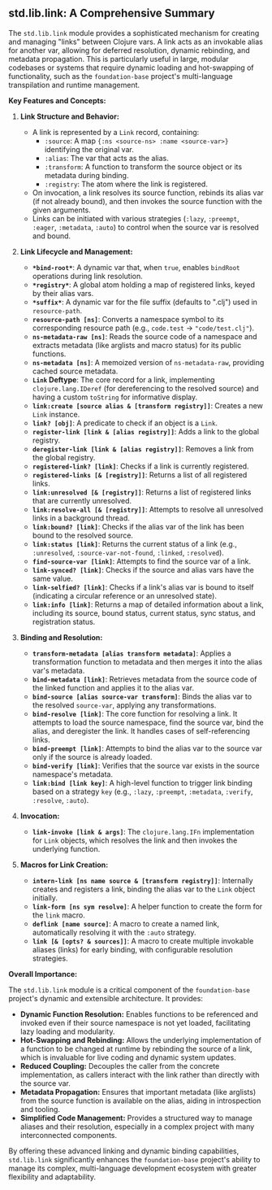 ## std.lib.link: A Comprehensive Summary

The `std.lib.link` module provides a sophisticated mechanism for creating and managing "links" between Clojure vars. A link acts as an invokable alias for another var, allowing for deferred resolution, dynamic rebinding, and metadata propagation. This is particularly useful in large, modular codebases or systems that require dynamic loading and hot-swapping of functionality, such as the `foundation-base` project's multi-language transpilation and runtime management.

**Key Features and Concepts:**

1.  **Link Structure and Behavior:**
    *   A link is represented by a `Link` record, containing:
        *   `:source`: A map `{:ns <source-ns> :name <source-var>}` identifying the original var.
        *   `:alias`: The var that acts as the alias.
        *   `:transform`: A function to transform the source object or its metadata during binding.
        *   `:registry`: The atom where the link is registered.
    *   On invocation, a link resolves its source function, rebinds its alias var (if not already bound), and then invokes the source function with the given arguments.
    *   Links can be initiated with various strategies (`:lazy`, `:preempt`, `:eager`, `:metadata`, `:auto`) to control when the source var is resolved and bound.

2.  **Link Lifecycle and Management:**
    *   **`*bind-root*`**: A dynamic var that, when `true`, enables `bindRoot` operations during link resolution.
    *   **`*registry*`**: A global atom holding a map of registered links, keyed by their alias vars.
    *   **`*suffix*`**: A dynamic var for the file suffix (defaults to ".clj") used in `resource-path`.
    *   **`resource-path [ns]`**: Converts a namespace symbol to its corresponding resource path (e.g., `code.test` -> `"code/test.clj"`).
    *   **`ns-metadata-raw [ns]`**: Reads the source code of a namespace and extracts metadata (like arglists and macro status) for its public functions.
    *   **`ns-metadata [ns]`**: A memoized version of `ns-metadata-raw`, providing cached source metadata.
    *   **`Link` Deftype**: The core record for a link, implementing `clojure.lang.IDeref` (for dereferencing to the resolved source) and having a custom `toString` for informative display.
    *   **`link:create [source alias & [transform registry]]`**: Creates a new `Link` instance.
    *   **`link? [obj]`**: A predicate to check if an object is a `Link`.
    *   **`register-link [link & [alias registry]]`**: Adds a link to the global registry.
    *   **`deregister-link [link & [alias registry]]`**: Removes a link from the global registry.
    *   **`registered-link? [link]`**: Checks if a link is currently registered.
    *   **`registered-links [& [registry]]`**: Returns a list of all registered links.
    *   **`link:unresolved [& [registry]]`**: Returns a list of registered links that are currently unresolved.
    *   **`link:resolve-all [& [registry]]`**: Attempts to resolve all unresolved links in a background thread.
    *   **`link:bound? [link]`**: Checks if the alias var of the link has been bound to the resolved source.
    *   **`link:status [link]`**: Returns the current status of a link (e.g., `:unresolved`, `:source-var-not-found`, `:linked`, `:resolved`).
    *   **`find-source-var [link]`**: Attempts to find the source var of a link.
    *   **`link-synced? [link]`**: Checks if the source and alias vars have the same value.
    *   **`link-selfied? [link]`**: Checks if a link's alias var is bound to itself (indicating a circular reference or an unresolved state).
    *   **`link:info [link]`**: Returns a map of detailed information about a link, including its source, bound status, current status, sync status, and registration status.

3.  **Binding and Resolution:**
    *   **`transform-metadata [alias transform metadata]`**: Applies a transformation function to metadata and then merges it into the alias var's metadata.
    *   **`bind-metadata [link]`**: Retrieves metadata from the source code of the linked function and applies it to the alias var.
    *   **`bind-source [alias source-var transform]`**: Binds the alias var to the resolved `source-var`, applying any transformations.
    *   **`bind-resolve [link]`**: The core function for resolving a link. It attempts to load the source namespace, find the source var, bind the alias, and deregister the link. It handles cases of self-referencing links.
    *   **`bind-preempt [link]`**: Attempts to bind the alias var to the source var only if the source is already loaded.
    *   **`bind-verify [link]`**: Verifies that the source var exists in the source namespace's metadata.
    *   **`link:bind [link key]`**: A high-level function to trigger link binding based on a strategy `key` (e.g., `:lazy`, `:preempt`, `:metadata`, `:verify`, `:resolve`, `:auto`).

4.  **Invocation:**
    *   **`link-invoke [link & args]`**: The `clojure.lang.IFn` implementation for `Link` objects, which resolves the link and then invokes the underlying function.

5.  **Macros for Link Creation:**
    *   **`intern-link [ns name source & [transform registry]]`**: Internally creates and registers a link, binding the alias var to the `Link` object initially.
    *   **`link-form [ns sym resolve]`**: A helper function to create the form for the `link` macro.
    *   **`deflink [name source]`**: A macro to create a named link, automatically resolving it with the `:auto` strategy.
    *   **`link [& [opts? & sources]]`**: A macro to create multiple invokable aliases (links) for early binding, with configurable resolution strategies.

**Overall Importance:**

The `std.lib.link` module is a critical component of the `foundation-base` project's dynamic and extensible architecture. It provides:

*   **Dynamic Function Resolution:** Enables functions to be referenced and invoked even if their source namespace is not yet loaded, facilitating lazy loading and modularity.
*   **Hot-Swapping and Rebinding:** Allows the underlying implementation of a function to be changed at runtime by rebinding the source of a link, which is invaluable for live coding and dynamic system updates.
*   **Reduced Coupling:** Decouples the caller from the concrete implementation, as callers interact with the link rather than directly with the source var.
*   **Metadata Propagation:** Ensures that important metadata (like arglists) from the source function is available on the alias, aiding in introspection and tooling.
*   **Simplified Code Management:** Provides a structured way to manage aliases and their resolution, especially in a complex project with many interconnected components.

By offering these advanced linking and dynamic binding capabilities, `std.lib.link` significantly enhances the `foundation-base` project's ability to manage its complex, multi-language development ecosystem with greater flexibility and adaptability.

